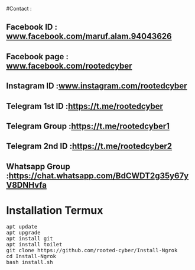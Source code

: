 #Contact :

 

 ## Facebook ID : www.facebook.com/maruf.alam.94043626

 

 ## Facebook page : www.facebook.com/rootedcyber

 

 ## Instagram ID :www.instagram.com/rootedcyber

 ## Telegram 1st ID :https://t.me/rootedcyber

 

 ## Telegram Group :https://t.me/rootedcyber1

 

 ## Telegram 2nd ID :https://t.me/rootedcyber2

 

 ## Whatsapp Group :https://chat.whatsapp.com/BdCWDT2g35y67yV8DNHvfa

 

 


# Installation Termux


<pre>
apt update
apt upgrade
apt install git
apt install toilet
git clone https://github.com/rooted-cyber/Install-Ngrok
cd Install-Ngrok
bash install.sh
</pre>
